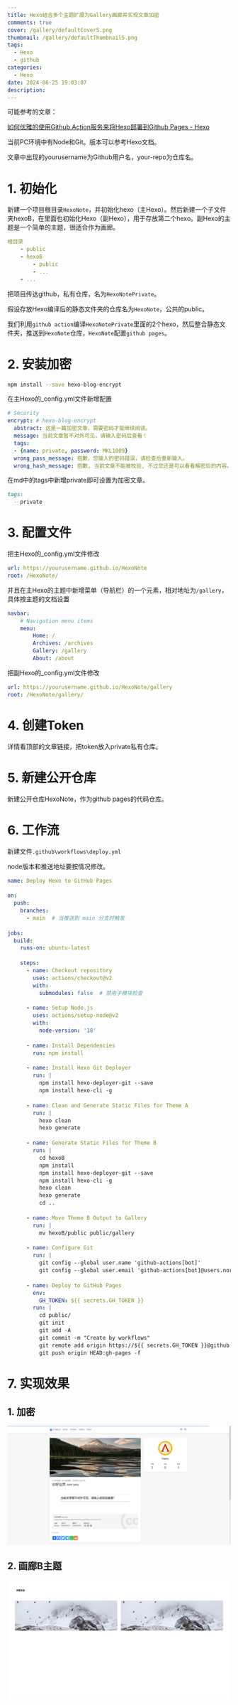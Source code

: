 ```yaml
---
title: Hexo结合多个主题扩展为Gallery画廊并实现文章加密
comments: true
cover: /gallery/defaultCover5.png
thumbnail: /gallery/defaultThumbnail5.png
tags:
  - Hexo
  - github
categories:
  - Hexo
date: 2024-06-25 19:03:07
description:
---
```






可能参考的文章：

[如何优雅的使用Github Action服务来将Hexo部署到Github Pages - Hexo](https://xiamu-ssr.github.io/Hexo/2024/06/19/2024-06-19-12-31-52)



当前PC环境中有Node和Git。版本可以参考Hexo文档。

文章中出现的yourusername为Github用户名，your-repo为仓库名。



# 1. 初始化

新建一个项目根目录`HexoNote`，并初始化hexo（主Hexo）。然后新建一个子文件夹hexoB，在里面也初始化Hexo（副Hexo），用于存放第二个hexo。副Hexo的主题是一个简单的主题，很适合作为画廊。

```yml
根目录
    - public
    - hexoB
        - public
        - ...
    - ...
```

把项目传达github，私有仓库，名为`HexoNotePrivate`。

假设存放Hexo编译后的静态文件夹的仓库名为`HexoNote`，公共的public。

我们利用`github action`编译`HexoNotePrivate`里面的2个hexo，然后整合静态文件夹，推送到`HexoNote`仓库，`HexoNote`配置`github pages`。



# 2. 安装加密

```bash
npm install --save hexo-blog-encrypt
```

在主Hexo的_config.yml文件新增配置

```yml
# Security
encrypt: # hexo-blog-encrypt
  abstract: 这是一篇加密文章，需要密码才能继续阅读。
  message: 当前文章暂不对外可见，请输入密码后查看！
  tags:
  - {name: private, password: MKL1009}
  wrong_pass_message: 抱歉，您输入的密码错误，请检查后重新输入。
  wrong_hash_message: 抱歉, 当前文章不能被校验, 不过您还是可以看看解密后的内容。
```

在md中的tags中新增private即可设置为加密文章。

```md
tags:
  - private
```





# 3. 配置文件

把主Hexo的_config.yml文件修改

```yml
url: https://yourusername.github.io/HexoNote
root: /HexoNote/
```

并且在主Hexo的主题中新增菜单（导航栏）的一个元素，相对地址为`/gallery`，具体按主题的文档设置

```yml
navbar:
    # Navigation menu items
    menu:
        Home: /
        Archives: /archives
        Gallery: /gallery
        About: /about
```



把副Hexo的_config.yml文件修改

```yml
url: https://yourusername.github.io/HexoNote/gallery
root: /HexoNote/gallery/
```



# 4. 创建Token

详情看顶部的文章链接，把token放入private私有仓库。



# 5. 新建公开仓库

新建公开仓库HexoNote，作为github pages的代码仓库。



# 6. 工作流

新建文件`.github\workflows\deploy.yml`

node版本和推送地址要按情况修改。

```yml
name: Deploy Hexo to GitHub Pages

on:
  push:
    branches:
      - main  # 当推送到 main 分支时触发

jobs:
  build:
    runs-on: ubuntu-latest

    steps:
      - name: Checkout repository
        uses: actions/checkout@v2
        with:
          submodules: false  # 禁用子模块检查

      - name: Setup Node.js
        uses: actions/setup-node@v2
        with:
          node-version: '18'

      - name: Install Dependencies
        run: npm install

      - name: Install Hexo Git Deployer
        run: |
          npm install hexo-deployer-git --save
          npm install hexo-cli -g

      - name: Clean and Generate Static Files for Theme A
        run: |
          hexo clean
          hexo generate

      - name: Generate Static Files for Theme B
        run: |
          cd hexoB
          npm install
          npm install hexo-deployer-git --save
          npm install hexo-cli -g
          hexo clean
          hexo generate
          cd ..

      - name: Move Theme B Output to Gallery
        run: |
          mv hexoB/public public/gallery

      - name: Configure Git
        run: |
          git config --global user.name 'github-actions[bot]'
          git config --global user.email 'github-actions[bot]@users.noreply.github.com'

      - name: Deploy to GitHub Pages
        env:
          GH_TOKEN: ${{ secrets.GH_TOKEN }}
        run: |
          cd public/
          git init
          git add -A
          git commit -m "Create by workflows"
          git remote add origin https://${{ secrets.GH_TOKEN }}@github.com/yourusername/HexoNote.git
          git push origin HEAD:gh-pages -f


```



# 7. 实现效果

## 1. 加密

![3b958834-22f4-460d-a1d4-d241786af289](./2024-06-25-19-03-04/3b958834-22f4-460d-a1d4-d241786af289.png)

## 2. 画廊B主题

![838e73c4-3f28-4138-85d6-afeae6ce4f7e](./2024-06-25-19-03-04/838e73c4-3f28-4138-85d6-afeae6ce4f7e.png)
